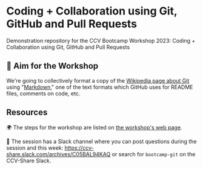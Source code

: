 # Coding + Collaboration using Git, GitHub and Pull Requests
Demonstration repository for the CCV Bootcamp Workshop 2023: Coding + Collaboration using Git, GitHub and Pull Requests

## 🎯 Aim for the Workshop

We're going to collectively format a copy of the [Wikipedia page about Git](https://en.wikipedia.org/wiki/Git) using "[Markdown](https://daringfireball.net/projects/markdown/)," one of the text formats which GitHub uses for README files, comments on code, etc. 

## Resources

🌍 The steps for the workshop are listed on [the workshop's web page](https://www.notion.so/brownccv/Coding-Collaboration-using-Git-GitHub-and-Pull-Requests-afdc0e8c48a449f2864f0e3e8b5b4a59?pvs=4#f7f80c9a26074540b1fa4adc575dc50d).

💬 The session has a Slack channel where you can post questions during the session and this week: https://ccv-share.slack.com/archives/C05BAL94KAQ or search for `bootcamp-git` on the CCV-Share Slack.
